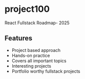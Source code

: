 # project100

React Fullstack Roadmap- 2025

## Features

- Project based approach
- Hands-on practice
- Covers all important topics
- Interesting projects
- Portfolio worthy fullstack projects
